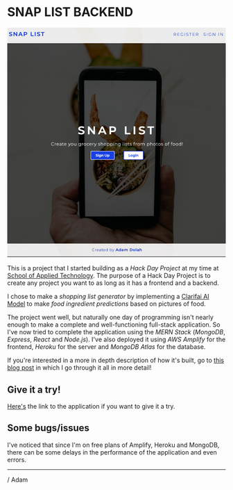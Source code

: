 # SNAP LIST BACKEND

![Snap List Landing Page](./readme-img.png 'Snap List Landing Page')

This is a project that I started building as a _Hack Day Project_ at my time at [School of Applied Technology](https://salt.study/). The purpose of a Hack Day Project is to create any project you want to as long as it has a frontend and a backend.

I chose to make a _shopping list generator_ by implementing a [Clarifai AI Model](https://www.clarifai.com/) to make _food ingredient predictions_ based on pictures of food.

The project went well, but naturally one day of programming isn't nearly enough to make a complete and well-functioning full-stack application. So I've now tried to complete the application using the _MERN Stack_ (_MongoDB_, _Express_, _React_ and _Node.js_). I've also deployed it using _AWS Amplify_ for the frontend, _Heroku_ for the server and _MongoDB Atlas_ for the database.

If you're interested in a more in depth description of how it's built, go to [this blog post](https://www.adamdolah.com/blog/snap-list) in which I go through it all in more detail!

## Give it a try!

[Here's](https://master.d2lqi2ajg5lzsh.amplifyapp.com/) the link to the application if you want to give it a try.

## Some bugs/issues

I've noticed that since I'm on free plans of Amplify, Heroku and MongoDB, there can be some delays in the performance of the application and even errors.

---

/ Adam
